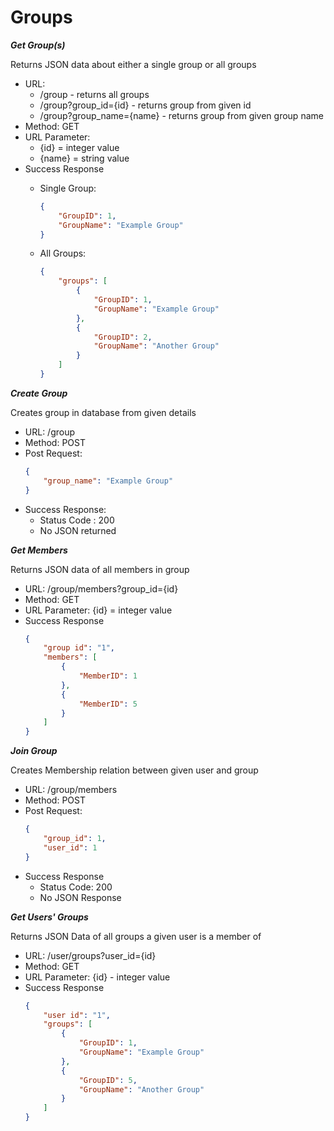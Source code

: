 # Groups

***Get Group(s)***

Returns JSON data about either a single group or all groups
* URL: 
    * /group - returns all groups
    * /group?group_id={id} - returns group from given id
    * /group?group_name={name} - returns group from given group name
* Method: GET
* URL Parameter: 
    * {id} = integer value
    * {name} = string value
* Success Response
    *   Single Group:
        ```json 
        { 
            "GroupID": 1, 
            "GroupName": "Example Group" 
        } 
        ```

    *   All Groups:

        ```json
        {
            "groups": [ 
                { 
                    "GroupID": 1, 
                    "GroupName": "Example Group" 
                }, 
                {
                    "GroupID": 2, 
                    "GroupName": "Another Group" 
                } 
            ]
        }
        ```
***Create Group***

Creates group in database from given details
* URL: /group
* Method: POST
* Post Request:
    ```json
    {
        "group_name": "Example Group"
    }
    ```
* Success Response: 
    * Status Code : 200
    * No JSON returned

***Get Members***

Returns JSON data of all members in group
* URL: /group/members?group_id={id}
* Method: GET
* URL Parameter: {id} = integer value
* Success Response
    ```json
    {
        "group id": "1",
        "members": [
            {
                "MemberID": 1
            },
            {
                "MemberID": 5
            }
        ]
    }
    ```

***Join Group***

Creates Membership relation between given user and group
* URL: /group/members
* Method: POST
* Post Request:
    ```json
    {
        "group_id": 1,
        "user_id": 1
    }
    ```
* Success Response
    * Status Code: 200
    * No JSON Response

***Get Users' Groups***

Returns JSON Data of all groups a given user is a member of
* URL: /user/groups?user_id={id}
* Method: GET
* URL Parameter: {id} - integer value
* Success Response
    ```json
    {
        "user id": "1",
        "groups": [
            {
                "GroupID": 1,
                "GroupName": "Example Group"
            },
            {
                "GroupID": 5,
                "GroupName": "Another Group"
            }
        ]
    }
    ```
